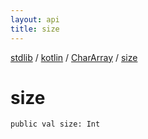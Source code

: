 ```yaml
---
layout: api
title: size
---
```

[stdlib](../../index.md) / [kotlin](../index.md) / [CharArray](index.md) / [size](size.md)

# size

```
public val size: Int
```
